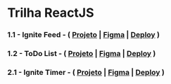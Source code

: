 # Trilha ReactJS

### 1.1 - Ignite Feed - ( [Projeto](./ignite-feed/) | [Figma](https://www.figma.com/community/file/1113573231685349036) | [Deploy](https://ignite-feed-navy-six.vercel.app) )

### 1.2 - ToDo List - ( [Projeto](./todo-list/) | [Figma](https://www.figma.com/community/file/1367520320393838157) | [Deploy](https://todo-list-kappa-roan.vercel.app) )

### 2.1 - Ignite Timer - ( [Projeto](./ignite-timer/) | [Figma](https://www.figma.com/community/file/1127351821076435124) | [Deploy]() )
